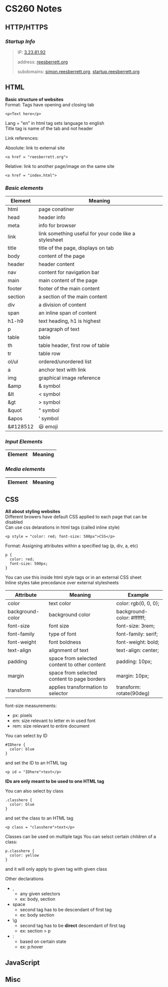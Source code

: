 # CS260 Notes

## HTTP/HTTPS

### *Startup Info*
> IP: [3.23.81.92](3.23.81.92)  
>  
> address: [reesberrett.org](reesberrett.org)  
>   
> subdomains: [simon.reesberrett.org](simon.reesberrett.org), [startup.reesberrett.org](startup.reesberrett.org) 
  
## HTML

**Basic structure of websites**  
Format: Tags have opening and closing tab  
```
<p>Text here</p>
```
Lang = "en" in html tag sets language to english  
Title tag is name of the tab and not header  
  
Link references: 
  
Absolute: link to external site  
```
<a href = "reesberrett.org">  
```
    
Relative: link to another page/image on the same site  
```
<a href = "index.html">  
```

### *Basic elements*

Element | Meaning 
------- | -------
html | page conatiner
head | header info 
meta | info for browser
link | link something useful for your code like a stylesheet
title | title of the page, displays on tab
body | content of the page
header | header content
nav | content for navigation bar
main | main content of the page
footer | footer of the main content
section | a section of the main content
div | a division of content
span | an inline span of content
h1-h9 | text heading, h1 is highest
p | paragraph of text
table | table
th | table header, first row of table
tr | table row
ol/ul | ordered/unordered list
a | anchor text with link
img | graphical image reference
&amp | & symbol
&lt | < symbol
&gt | > symbol
&quot | " symbol
&apos | ' symbol
&#128512 | 😃 emoji

### *Input Elements*

Element | Meaning
------- | -------

### *Media elements*

Element | Meaning
------- | -------

## CSS

**All about styling websites**  
Different browers have default CSS applied to each page that can be disabled  
Can use css delarations in html tags (called inline style)  
```
<p style = "color: red; font-size: 500px">CSS</p>
```
Format: Assigning attributes within a specified tag (p, div, a, etc)
```
p {
  color: red;
  font-size: 500px;
}
```
You can use this inside html style tags or in an external CSS sheet  
Inline styles take precedance over external stylesheets  

Attribute | Meaning | Example
--------- | ------- | -------
color     | text color | color: rgb(0, 0, 0);
background-color | background color | background-color: #ffffff;
font-size | font size | font-size: 3rem;
font-family | type of font | font-family: serif;
font-weight | font boldness | font-weight: bold;
text-align | alignment of text | text-align: center;
padding | space from selected content to other content | padding: 10px;
margin | space from selected content to page borders | margin: 10px;
transform | applies transformation to selector | transform: rotate(90deg)

font-size measurements:
- px: pixels
- em: size relevant to letter m in used font
- rem: size relevant to entire document

You can select by ID
```
#IDhere {
  color: blue
}
```
and set the ID to an HTML tag
```
<p id = "IDhere">text</p>
```
**IDs are only meant to be used to one HTML tag**  
  
You can also select by class
```
.classhere {
  color: blue
}
```
and set the class to an HTML tag
```
<p class = "classhere">text</p>
```
Classes can be used on multiple tags
You can selsct certain children of a class:
```
p.classhere {
  color: yellow
}
```
and it will only apply to given tag with given class  
  
Other declarations
- , 
  - any given selectors
  - ex: body, section
- space
  - second tag has to be descendant of first tag
  - ex: body section
- \g
  - second tag has to be **direct** descendant of first tag
  - ex: section > p
- :
  - based on certain state
  - ex: p:hover

## JavaScript

## Misc
